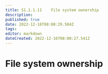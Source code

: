 ```yaml
---
title: S1.1.1.11	File system ownership
description: 
published: true
date: 2022-12-16T08:00:29.504Z
tags: 
editor: markdown
dateCreated: 2022-12-16T08:00:27.541Z
---
```


# File system ownership
